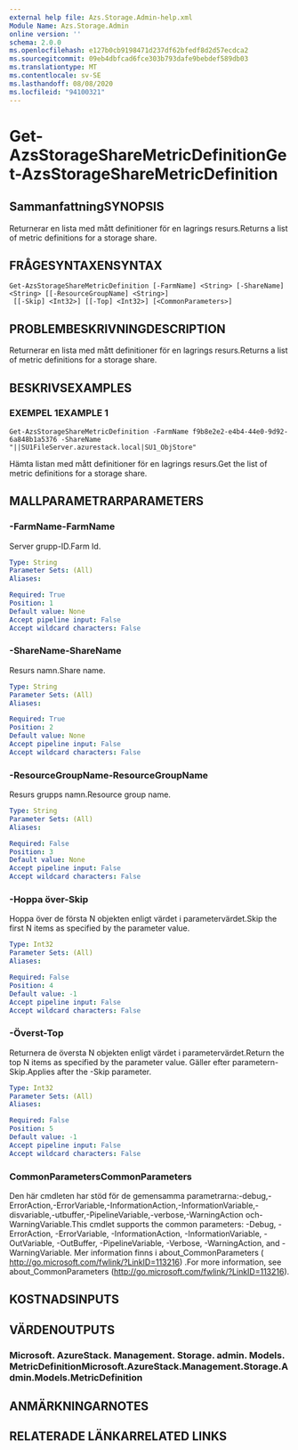 ```yaml
---
external help file: Azs.Storage.Admin-help.xml
Module Name: Azs.Storage.Admin
online version: ''
schema: 2.0.0
ms.openlocfilehash: e127b0cb9198471d237df62bfedf8d2d57ecdca2
ms.sourcegitcommit: 09eb4dbfcad6fce303b793dafe9bebdef589db03
ms.translationtype: MT
ms.contentlocale: sv-SE
ms.lasthandoff: 08/08/2020
ms.locfileid: "94100321"
---
```

# <span data-ttu-id="79af9-101">Get-AzsStorageShareMetricDefinition</span><span class="sxs-lookup"><span data-stu-id="79af9-101">Get-AzsStorageShareMetricDefinition</span></span>

## <span data-ttu-id="79af9-102">Sammanfattning</span><span class="sxs-lookup"><span data-stu-id="79af9-102">SYNOPSIS</span></span>
<span data-ttu-id="79af9-103">Returnerar en lista med mått definitioner för en lagrings resurs.</span><span class="sxs-lookup"><span data-stu-id="79af9-103">Returns a list of metric definitions for a storage share.</span></span>

## <span data-ttu-id="79af9-104">FRÅGESYNTAXEN</span><span class="sxs-lookup"><span data-stu-id="79af9-104">SYNTAX</span></span>

```
Get-AzsStorageShareMetricDefinition [-FarmName] <String> [-ShareName] <String> [[-ResourceGroupName] <String>]
 [[-Skip] <Int32>] [[-Top] <Int32>] [<CommonParameters>]
```

## <span data-ttu-id="79af9-105">PROBLEMBESKRIVNING</span><span class="sxs-lookup"><span data-stu-id="79af9-105">DESCRIPTION</span></span>
<span data-ttu-id="79af9-106">Returnerar en lista med mått definitioner för en lagrings resurs.</span><span class="sxs-lookup"><span data-stu-id="79af9-106">Returns a list of metric definitions for a storage share.</span></span>

## <span data-ttu-id="79af9-107">BESKRIVS</span><span class="sxs-lookup"><span data-stu-id="79af9-107">EXAMPLES</span></span>

### <span data-ttu-id="79af9-108">EXEMPEL 1</span><span class="sxs-lookup"><span data-stu-id="79af9-108">EXAMPLE 1</span></span>
```
Get-AzsStorageShareMetricDefinition -FarmName f9b8e2e2-e4b4-44e0-9d92-6a848b1a5376 -ShareName "||SU1FileServer.azurestack.local|SU1_ObjStore"
```

<span data-ttu-id="79af9-109">Hämta listan med mått definitioner för en lagrings resurs.</span><span class="sxs-lookup"><span data-stu-id="79af9-109">Get the list of metric definitions for a storage share.</span></span>

## <span data-ttu-id="79af9-110">MALLPARAMETRAR</span><span class="sxs-lookup"><span data-stu-id="79af9-110">PARAMETERS</span></span>

### <span data-ttu-id="79af9-111">-FarmName</span><span class="sxs-lookup"><span data-stu-id="79af9-111">-FarmName</span></span>
<span data-ttu-id="79af9-112">Server grupp-ID.</span><span class="sxs-lookup"><span data-stu-id="79af9-112">Farm Id.</span></span>

```yaml
Type: String
Parameter Sets: (All)
Aliases:

Required: True
Position: 1
Default value: None
Accept pipeline input: False
Accept wildcard characters: False
```

### <span data-ttu-id="79af9-113">-ShareName</span><span class="sxs-lookup"><span data-stu-id="79af9-113">-ShareName</span></span>
<span data-ttu-id="79af9-114">Resurs namn.</span><span class="sxs-lookup"><span data-stu-id="79af9-114">Share name.</span></span>

```yaml
Type: String
Parameter Sets: (All)
Aliases:

Required: True
Position: 2
Default value: None
Accept pipeline input: False
Accept wildcard characters: False
```

### <span data-ttu-id="79af9-115">-ResourceGroupName</span><span class="sxs-lookup"><span data-stu-id="79af9-115">-ResourceGroupName</span></span>
<span data-ttu-id="79af9-116">Resurs grupps namn.</span><span class="sxs-lookup"><span data-stu-id="79af9-116">Resource group name.</span></span>

```yaml
Type: String
Parameter Sets: (All)
Aliases:

Required: False
Position: 3
Default value: None
Accept pipeline input: False
Accept wildcard characters: False
```

### <span data-ttu-id="79af9-117">-Hoppa över</span><span class="sxs-lookup"><span data-stu-id="79af9-117">-Skip</span></span>
<span data-ttu-id="79af9-118">Hoppa över de första N objekten enligt värdet i parametervärdet.</span><span class="sxs-lookup"><span data-stu-id="79af9-118">Skip the first N items as specified by the parameter value.</span></span>

```yaml
Type: Int32
Parameter Sets: (All)
Aliases:

Required: False
Position: 4
Default value: -1
Accept pipeline input: False
Accept wildcard characters: False
```

### <span data-ttu-id="79af9-119">-Överst</span><span class="sxs-lookup"><span data-stu-id="79af9-119">-Top</span></span>
<span data-ttu-id="79af9-120">Returnera de översta N objekten enligt värdet i parametervärdet.</span><span class="sxs-lookup"><span data-stu-id="79af9-120">Return the top N items as specified by the parameter value.</span></span>
<span data-ttu-id="79af9-121">Gäller efter parametern-Skip.</span><span class="sxs-lookup"><span data-stu-id="79af9-121">Applies after the -Skip parameter.</span></span>

```yaml
Type: Int32
Parameter Sets: (All)
Aliases:

Required: False
Position: 5
Default value: -1
Accept pipeline input: False
Accept wildcard characters: False
```

### <span data-ttu-id="79af9-122">CommonParameters</span><span class="sxs-lookup"><span data-stu-id="79af9-122">CommonParameters</span></span>
<span data-ttu-id="79af9-123">Den här cmdleten har stöd för de gemensamma parametrarna:-debug,-ErrorAction,-ErrorVariable,-InformationAction,-InformationVariable,-disvariable,-utbuffer,-PipelineVariable,-verbose,-WarningAction och-WarningVariable.</span><span class="sxs-lookup"><span data-stu-id="79af9-123">This cmdlet supports the common parameters: -Debug, -ErrorAction, -ErrorVariable, -InformationAction, -InformationVariable, -OutVariable, -OutBuffer, -PipelineVariable, -Verbose, -WarningAction, and -WarningVariable.</span></span> <span data-ttu-id="79af9-124">Mer information finns i about_CommonParameters ( http://go.microsoft.com/fwlink/?LinkID=113216) .</span><span class="sxs-lookup"><span data-stu-id="79af9-124">For more information, see about_CommonParameters (http://go.microsoft.com/fwlink/?LinkID=113216).</span></span>

## <span data-ttu-id="79af9-125">KOSTNADS</span><span class="sxs-lookup"><span data-stu-id="79af9-125">INPUTS</span></span>

## <span data-ttu-id="79af9-126">VÄRDEN</span><span class="sxs-lookup"><span data-stu-id="79af9-126">OUTPUTS</span></span>

### <span data-ttu-id="79af9-127">Microsoft. AzureStack. Management. Storage. admin. Models. MetricDefinition</span><span class="sxs-lookup"><span data-stu-id="79af9-127">Microsoft.AzureStack.Management.Storage.Admin.Models.MetricDefinition</span></span>

## <span data-ttu-id="79af9-128">ANMÄRKNINGAR</span><span class="sxs-lookup"><span data-stu-id="79af9-128">NOTES</span></span>

## <span data-ttu-id="79af9-129">RELATERADE LÄNKAR</span><span class="sxs-lookup"><span data-stu-id="79af9-129">RELATED LINKS</span></span>
